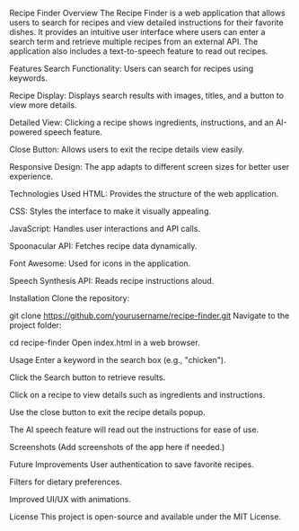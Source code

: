 Recipe Finder
Overview
The Recipe Finder is a web application that allows users to search for recipes and view detailed instructions for their favorite dishes. It provides an intuitive user interface where users can enter a search term and retrieve multiple recipes from an external API. The application also includes a text-to-speech feature to read out recipes.

Features
Search Functionality: Users can search for recipes using keywords.

Recipe Display: Displays search results with images, titles, and a button to view more details.

Detailed View: Clicking a recipe shows ingredients, instructions, and an AI-powered speech feature.

Close Button: Allows users to exit the recipe details view easily.

Responsive Design: The app adapts to different screen sizes for better user experience.

Technologies Used
HTML: Provides the structure of the web application.

CSS: Styles the interface to make it visually appealing.

JavaScript: Handles user interactions and API calls.

Spoonacular API: Fetches recipe data dynamically.

Font Awesome: Used for icons in the application.

Speech Synthesis API: Reads recipe instructions aloud.

Installation
Clone the repository:

git clone https://github.com/yourusername/recipe-finder.git
Navigate to the project folder:

cd recipe-finder
Open index.html in a web browser.

Usage
Enter a keyword in the search box (e.g., "chicken").

Click the Search button to retrieve results.

Click on a recipe to view details such as ingredients and instructions.

Use the close button to exit the recipe details popup.

The AI speech feature will read out the instructions for ease of use.

Screenshots
(Add screenshots of the app here if needed.)

Future Improvements
User authentication to save favorite recipes.

Filters for dietary preferences.

Improved UI/UX with animations.

License
This project is open-source and available under the MIT License.
